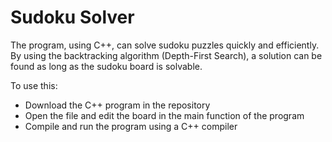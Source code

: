 # Sudoku Solver 

The program, using C++, can solve sudoku puzzles quickly and efficiently. By using the backtracking algorithm (Depth-First Search), a solution can be found as long as the sudoku board is solvable. 

To use this: 
- Download the C++ program in the repository 
- Open the file and edit the board in the main function of the program 
- Compile and run the program using a C++ compiler